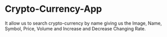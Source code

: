 # Crypto-Currency-App
It allow us to search crypto-currency by name giving us the Image, Name, Symbol, Price, Volume and Increase and Decrease Changing Rate. 
